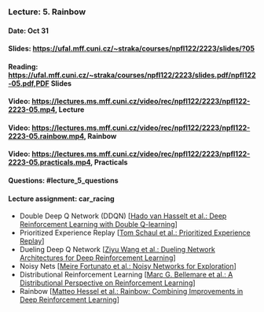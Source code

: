 ### Lecture: 5. Rainbow
#### Date: Oct 31
#### Slides: https://ufal.mff.cuni.cz/~straka/courses/npfl122/2223/slides/?05
#### Reading: https://ufal.mff.cuni.cz/~straka/courses/npfl122/2223/slides.pdf/npfl122-05.pdf,PDF Slides
#### Video: https://lectures.ms.mff.cuni.cz/video/rec/npfl122/2223/npfl122-2223-05.mp4, Lecture
#### Video: https://lectures.ms.mff.cuni.cz/video/rec/npfl122/2223/npfl122-2223-05.rainbow.mp4, Rainbow
#### Video: https://lectures.ms.mff.cuni.cz/video/rec/npfl122/2223/npfl122-2223-05.practicals.mp4, Practicals
#### Questions: #lecture_5_questions
#### Lecture assignment: car_racing

- Double Deep Q Network (DDQN) [[Hado van Hasselt et al.: Deep Reinforcement Learning with Double Q-learning](https://arxiv.org/abs/1509.06461)]
- Prioritized Experience Replay [[Tom Schaul et al.: Prioritized Experience Replay](https://arxiv.org/abs/1511.05952)]
- Dueling Deep Q Network [[Ziyu Wang et al.: Dueling Network Architectures for Deep Reinforcement Learning](https://arxiv.org/abs/1511.06581)]
- Noisy Nets [[Meire Fortunato et al.: Noisy Networks for Exploration](https://arxiv.org/abs/1706.10295)]
- Distributional Reinforcement Learning [[Marc G. Bellemare et al.: A Distributional Perspective on Reinforcement Learning](https://arxiv.org/abs/1707.06887)]
- Rainbow [[Matteo Hessel et al.: Rainbow: Combining Improvements in Deep Reinforcement Learning](https://arxiv.org/abs/1710.02298)]

